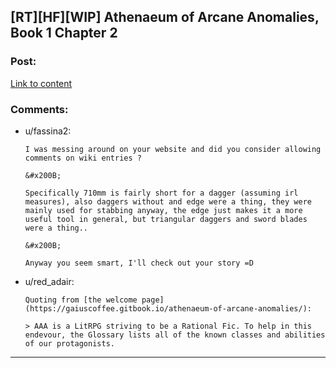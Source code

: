 ## [RT][HF][WIP] Athenaeum of Arcane Anomalies, Book 1 Chapter 2

### Post:

[Link to content](https://gaiuscoffee.gitbook.io/athenaeum-of-arcane-anomalies/read/book-1/chapter-2)

### Comments:

- u/fassina2:
  ```
  I was messing around on your website and did you consider allowing comments on wiki entries ?

  &#x200B;

  Specifically 710mm is fairly short for a dagger (assuming irl measures), also daggers without and edge were a thing, they were mainly used for stabbing anyway, the edge just makes it a more useful tool in general, but triangular daggers and sword blades were a thing..

  &#x200B;

  Anyway you seem smart, I'll check out your story =D
  ```

- u/red_adair:
  ```
  Quoting from [the welcome page](https://gaiuscoffee.gitbook.io/athenaeum-of-arcane-anomalies/):

  > AAA is a LitRPG striving to be a Rational Fic. To help in this endevour, the Glossary lists all of the known classes and abilities of our protagonists.
  ```

---


